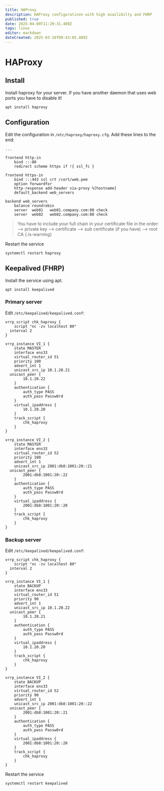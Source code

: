 ```yaml
---
title: HAProxy
description: HAProxy configuratinon with high availibilty and FHRP
published: true
date: 2025-04-09T11:29:31.489Z
tags: linux
editor: markdown
dateCreated: 2025-03-10T09:43:05.489Z
---
```


# HAProxy

## Install
Install haproxy for your server. If you have another daemon that uses web ports you have to disable it!
```
apt install haproxy
```

## Configuration
Edit the configuration in `/etc/haproxy/haproxy.cfg`. Add these lines to the end:
```
...

frontend http-in
	bind :::80
	redirect scheme https if !{ ssl_fc }
  
frontend https-in
	bind :::443 ssl crt /cert/web.pem
	option forwardfor
	http-response add-header via-proxy %[hostname]
	default_backend web_servers
  
backend web_servers
	balance roundrobin
	server	web01	web01.company.com:80 check
	server	web02	web02.company.com:80 check
```

> You have to include your full chain in your certificate file in the order:
> --> private key
> --> certificate
> --> sub certificate (if you have)
> --> root CA
>{.is-warning}

Restart the service
```
systemctl restart haproxy
```

## Keepalived (FHRP)
Install the service using apt.
```
apt install keepalived
```

### Primary server
Edit `/etc/keepalived/keepalived.conf`:
```
vrrp_script chk_haproxy {
	script "nc -zv localhost 80"
  interval 2
}

vrrp_instance VI_1 { 
	state MASTER 
	interface ens33 
	virtual_router_id 51 
	priority 100	
	advert_int 1	
	unicast_src_ip 10.1.20.21
  unicast_peer {
		10.1.20.22
	}
	authentication {
		auth_type PASS
		auth_pass Passw0rd
	}
	virtual_ipaddress {
		10.1.20.20
	}
	track_script {
		chk_haproxy
	}
}

vrrp_instance VI_2 {
	state MASTER 
	interface ens33 
	virtual_router_id 52 
	priority 100
	advert_int 1
	unicast_src_ip 2001:db8:1001:20::21
  unicast_peer {
		2001:db8:1001:20::22
	}
	authentication {
		auth_type PASS
		auth_pass Passw0rd
	}
	virtual_ipaddress {
		2001:db8:1001:20::20
	}
	track_script {
		chk_haproxy
	}
}
```

### Backup server
Edit `/etc/keepalived/keepalived.conf`:
```
vrrp_script chk_haproxy {
	script "nc -zv localhost 80"
  interval 2
}

vrrp_instance VI_1 { 
	state BACKUP 
	interface ens33
	virtual_router_id 51 
	priority 90
	advert_int 1
	unicast_src_ip 10.1.20.22
  unicast_peer {
		10.1.20.21
	}
	authentication {
		auth_type PASS
		auth_pass Passw0rd
	}
	virtual_ipaddress {
		10.1.20.20
	}
	track_script {
		chk_haproxy
	}
}

vrrp_instance VI_2 {
	state BACKUP 
	interface ens33 
	virtual_router_id 52 
	priority 90
	advert_int 1
	unicast_src_ip 2001:db8:1001:20::22
  unicast_peer {
		2001:db8:1001:20::21
	}
	authentication {
		auth_type PASS
		auth_pass Passw0rd
	}
	virtual_ipaddress {
		2001:db8:1001:20::20
	}
	track_script {
		chk_haproxy
	}
}
```

Restart the service
```
systemctl restart keepalived
```